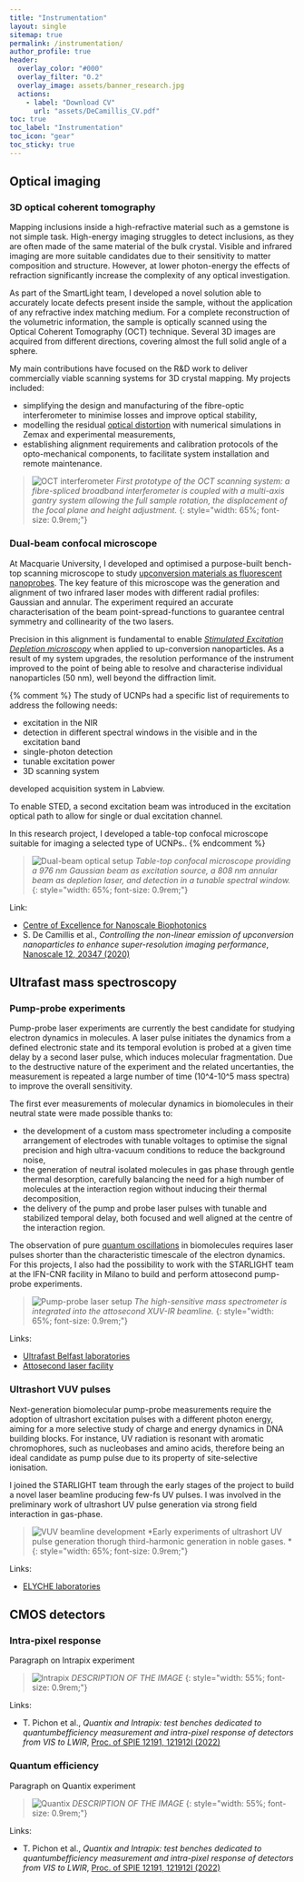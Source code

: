```yaml
---
title: "Instrumentation"
layout: single
sitemap: true
permalink: /instrumentation/
author_profile: true
header:
  overlay_color: "#000"
  overlay_filter: "0.2"
  overlay_image: assets/banner_research.jpg
  actions:
    - label: "Download CV"
      url: "assets/DeCamillis_CV.pdf"
toc: true
toc_label: "Instrumentation"
toc_icon: "gear"
toc_sticky: true
---
```



## Optical imaging


### 3D optical coherent tomography

Mapping inclusions inside a high-refractive material such as a gemstone is not simple task. High-energy imaging struggles to detect inclusions, as they are often made of the same material of the bulk crystal. Visible and infrared imaging are more suitable candidates due to their sensitivity to matter composition and structure. However, at lower photon-energy the effects of refraction significantly increase the complexity of any optical investigation. 

As part of the SmartLight team, I developed a novel solution able to accurately locate defects present inside the sample, without the application of any refractive index matching medium. For a complete reconstruction of the volumetric information, the sample is optically scanned using the Optical Coherent Tomography (OCT) technique. Several 3D images are acquired from different directions, covering almost the full solid angle of a sphere.

My main contributions have focused on the R&D work to deliver commercially viable scanning systems for 3D crystal mapping. My projects included:
- simplifying the design and manufacturing of the fibre-optic interferometer to minimise losses and improve optical stability,
- modelling the residual [optical distortion](/analytics/#optical-distortion) with numerical simulations in Zemax and experimental measurements,
- establishing alignment requirements and calibration protocols of the opto-mechanical components, to facilitate system installation and remote maintenance.

>![OCT interferometer](/assets/rad/oct_scanning_system.png)
>*First prototype of the OCT scanning system: a fibre-spliced broadband interferometer is coupled with a multi-axis gantry system allowing the full sample rotation, the displacement of the focal plane and height adjustment.*
{: style="width: 65%; font-size: 0.9rem;"}


### Dual-beam confocal microscope

At Macquarie University, I developed and optimised a purpose-built bench-top scanning microscope to study [upconversion materials as fluorescent nanoprobes](/research/#non-linear-response-of-YbTm-particles). The key feature of this microscope was the generation and alignment of two infrared laser modes with different radial profiles: Gaussian and annular. The experiment required an accurate characterisation of the beam point-spread-functions to guarantee central symmetry and collinearity of the two lasers. 

Precision in this alignment is fundamental to enable *[Stimulated Excitation Depletion microscopy](/research/#super-resolution-imaging)* when applied to up-conversion nanoparticles. As a result of my system upgrades, the resolution performance of the instrument improved to the point of being able to resolve and characterise individual nanoparticles (50 nm), well beyond the diffraction limit.  

{% comment %}
The study of UCNPs had a specific list of requirements to address the following needs:
- excitation in the NIR
- detection in different spectral windows in the visible and in the excitation band
- single-photon detection
- tunable excitation power
- 3D scanning system

developed acquisition system in Labview.

To enable STED, a second excitation beam was introduced in the excitation optical path to allow for single or dual excitation channel.

In this research project, I developed a table-top confocal microscope suitable for imaging a selected type of UCNPs..
{% endcomment %}

>![Dual-beam optical setup](/assets/rad/sted_setup.jpg)
>*Table-top confocal microscope providing a 976 nm Gaussian beam as excitation source, a 808 nm annular beam as depletion laser, and detection in a tunable spectral window.*
{: style="width: 65%; font-size: 0.9rem;"}

Link:
- [Centre of Excellence for Nanoscale Biophotonics](https://cnbplegacy.org.au/imaging/)
- S. De Camillis et al., *Controlling the non-linear emission of upconversion nanoparticles to enhance super-resolution imaging performance*, [Nanoscale 12, 20347 (2020)](https://doi.org/10.1039/D0NR04809G)


## Ultrafast mass spectroscopy


### Pump-probe experiments

Pump-probe laser experiments are currently the best candidate for studying electron dynamics in molecules. A laser pulse initiates the dynamics from a defined electronic state and its temporal evolution is probed at a given time delay by a second laser pulse, which induces molecular fragmentation. Due to the destructive nature of the experiment and the related uncertanties, the measurement is repeated a large number of time (10^4-10^5 mass spectra) to improve the overall sensitivity. 

The first ever measurements of molecular dynamics in biomolecules in their neutral state were made possible thanks to:
- the development of a custom mass spectrometer including a composite arrangement of electrodes with tunable voltages to optimise the signal precision and high ultra-vacuum conditions to reduce the background noise,
- the generation of neutral isolated molecules in gas phase through gentle thermal desorption, carefully balancing the need for a high number of molecules at the interaction region without inducing their thermal decomposition,
- the delivery of the pump and probe laser pulses with tunable and stabilized temporal delay, both focused and well aligned at the centre of the interaction region.

The observation of pure [quantum oscillations](/research/#attosecond-charge-migration) in biomolecules requires laser pulses shorter than the characteristic timescale of the electron dynamics. For this projects, I also had the possibility to work with the STARLIGHT team at the IFN-CNR facility in Milano to build and perform attosecond pump-probe experiments.

>![Pump-probe laser setup](/assets/rad/KEIRA_setup.png)
>*The high-sensitive mass spectrometer is integrated into the attosecond XUV-IR beamline.*
{: style="width: 65%; font-size: 0.9rem;"}

Links:
- [Ultrafast Belfast laboratories](https://www.qub.ac.uk/research-centres/light-matter-interactions/Researchthemes/Ultrafastdynamicsinatomsandmolecules/)
- [Attosecond laser facility](https://atto.cfel.de/research/research_projects/starlight/)


### Ultrashort VUV pulses

Next-generation biomolecular pump-probe measurements require the adoption of ultrashort excitation pulses with a different photon energy, aiming for a more selective study of charge and energy dynamics in DNA building blocks. For instance, UV radiation is resonant with aromatic chromophores, such as nucleobases and amino acids, therefore being an ideal candidate as pump pulse due to its property of site-selective ionisation.

I joined the STARLIGHT team through the early stages of the project to build a novel laser beamline producing few-fs UV pulses.  I was involved in the preliminary work of ultrashort UV pulse generation via strong field interaction in gas-phase.

>![VUV beamline development](/assets/rad/VUV_setup.png)
>*Early experiments of ultrashort UV pulse generation thorugh third-harmonic generation in noble gases. *
{: style="width: 65%; font-size: 0.9rem;"}

Links:
- [ELYCHE laboratories](https://www.attosecond.fisi.polimi.it/)


## CMOS detectors


### Intra-pixel response

Paragraph on Intrapix experiment

>![Intrapix](/assets/rad/intrapix_model.png)
>*DESCRIPTION OF THE IMAGE*
{: style="width: 55%; font-size: 0.9rem;"}

Links:
- T. Pichon et al., *Quantix and Intrapix: test benches dedicated to quantumbefficiency measurement and intra-pixel response of detectors from VIS to LWIR*, [Proc. of SPIE 12191, 121912I (2022)](https://doi.org/10.1117/12.2630232)


### Quantum efficiency

Paragraph on Quantix experiment

>![Quantix](/assets/rad/quantix_model.png)
>*DESCRIPTION OF THE IMAGE*
{: style="width: 55%; font-size: 0.9rem;"}

Links:
- T. Pichon et al., *Quantix and Intrapix: test benches dedicated to quantumbefficiency measurement and intra-pixel response of detectors from VIS to LWIR*, [Proc. of SPIE 12191, 121912I (2022)](https://doi.org/10.1117/12.2630232)